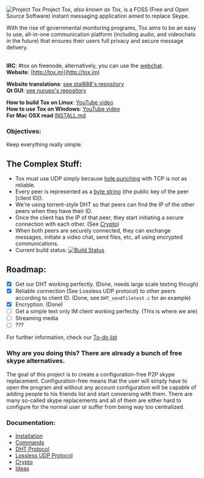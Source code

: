 ![Project Tox](https://rbt.asia/boards/g/img/0352/79/1373823047559.png "Project Tox")
Project Tox, _also known as Tox_, is a FOSS (Free and Open Source Software) instant messaging application aimed to replace Skype.<br />

With the rise of governmental monitoring programs, Tox aims to be an easy to use, all-in-one communication platform (including audio, and videochats in the future) that ensures their users full privacy and secure message delivery.<br /> <br />



**IRC**: #tox on freenode, alternatively, you can use the [webchat](http://webchat.freenode.net/?channels=#tox).<br />
**Website**: [http://tox.im](http://tox.im)

**Website translations**: [see stal888's repository](https://github.com/stal888/ProjectTox-Website)<br/>
**Qt GUI**: [see nurupo's repository](https://github.com/nurupo/ProjectTox-Qt-GUI)

**How to build Tox on Linux**: [YouTube video](http://www.youtube.com/watch?v=M4WXE4VKmyg)<br />
**How to use Tox on Windows**: [YouTube video](http://www.youtube.com/watch?v=qg_j_sDb6WQ)<br />
**For Mac OSX read** [INSTALL.md](INSTALL.md)

### Objectives:

Keep everything really simple.

## The Complex Stuff:
+ Tox must use UDP simply because [hole punching](http://en.wikipedia.org/wiki/UDP_hole_punching) with TCP is not as reliable.
+ Every peer is represented as a [byte string](https://en.wikipedia.org/wiki/String_(computer_science)) (the public key of the peer [client ID]).
+ We're using torrent-style DHT so that peers can find the IP of the other peers when they have their ID.
+ Once the client has the IP of that peer, they start initiating a secure connection with each other. (See [Crypto](https://github.com/irungentoo/ProjectTox-Core/wiki/Crypto))
+ When both peers are securely connected, they can exchange messages, initiate a video chat, send files, etc, all using encrypted communications.
+ Current build status: [![Build Status](https://travis-ci.org/irungentoo/ProjectTox-Core.png?branch=master)](https://travis-ci.org/irungentoo/ProjectTox-Core)

## Roadmap:
- [x] Get our DHT working perfectly. (Done, needs large scale testing though)
- [x] Reliable connection (See Lossless UDP protocol) to other peers according to client ID. (Done, see `DHT_sendfiletest.c` for an example)
- [x] Encryption. (Done)
- [  ] Get a simple text only IM client working perfectly. (This is where we are)
- [  ] Streaming media
- [  ] ???

For further information, check our [To-do list](http://wiki.tox.im/index.php/TODO)

### Why are you doing this? There are already a bunch of free skype alternatives.
The goal of this project is to create a configuration-free P2P skype 
replacement. Configuration-free means that the user will simply have to open the program and 
without any account configuration will be capable of adding people to his 
friends list and start conversing with them. There are many so-called skype replacements and all of them are either hard to 
configure for the normal user or suffer from being way too centralized.

### Documentation:

- [Installation](/INSTALL.md)
- [Commands](/docs/commands.rst)
- [DHT Protocol](https://github.com/irungentoo/ProjectTox-Core/wiki/DHT)<br />
- [Lossless UDP Protocol](https://github.com/irungentoo/ProjectTox-Core/wiki/Lossless-UDP)<br />
- [Crypto](https://github.com/irungentoo/ProjectTox-Core/wiki/Crypto)<br />
- [Ideas](https://github.com/irungentoo/ProjectTox-Core/wiki/Ideas)
